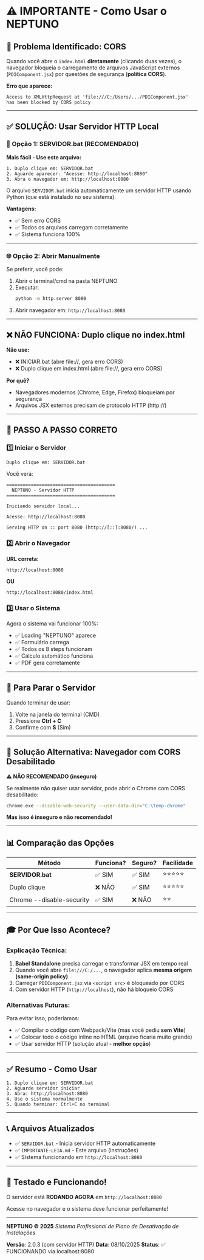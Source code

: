# ⚠️ IMPORTANTE - Como Usar o NEPTUNO

## 🔴 Problema Identificado: CORS

Quando você abre o `index.html` **diretamente** (clicando duas vezes), o navegador bloqueia o carregamento de arquivos JavaScript externos (`PDIComponent.jsx`) por questões de segurança (**política CORS**).

**Erro que aparece:**
```
Access to XMLHttpRequest at 'file:///C:/Users/.../PDIComponent.jsx'
has been blocked by CORS policy
```

---

## ✅ SOLUÇÃO: Usar Servidor HTTP Local

### 🚀 Opção 1: SERVIDOR.bat (RECOMENDADO)

**Mais fácil - Use este arquivo:**

```
1. Duplo clique em: SERVIDOR.bat
2. Aguarde aparecer: "Acesse: http://localhost:8080"
3. Abra o navegador em: http://localhost:8080
```

O arquivo `SERVIDOR.bat` inicia automaticamente um servidor HTTP usando Python (que está instalado no seu sistema).

**Vantagens:**
- ✅ Sem erro CORS
- ✅ Todos os arquivos carregam corretamente
- ✅ Sistema funciona 100%

---

### 🌐 Opção 2: Abrir Manualmente

Se preferir, você pode:

1. Abrir o terminal/cmd na pasta NEPTUNO
2. Executar:
   ```bash
   python -m http.server 8080
   ```
3. Abrir navegador em: `http://localhost:8080`

---

## ❌ NÃO FUNCIONA: Duplo clique no index.html

**Não use:**
- ❌ INICIAR.bat (abre file://, gera erro CORS)
- ❌ Duplo clique em index.html (abre file://, gera erro CORS)

**Por quê?**
- Navegadores modernos (Chrome, Edge, Firefox) bloqueiam por segurança
- Arquivos JSX externos precisam de protocolo HTTP (http://)

---

## 🎯 PASSO A PASSO CORRETO

### 1️⃣ Iniciar o Servidor

```
Duplo clique em: SERVIDOR.bat
```

Você verá:
```
========================================
  NEPTUNO - Servidor HTTP
========================================

Iniciando servidor local...

Acesse: http://localhost:8080

Serving HTTP on :: port 8080 (http://[::]:8080/) ...
```

### 2️⃣ Abrir o Navegador

**URL correta:**
```
http://localhost:8080
```

**OU**
```
http://localhost:8080/index.html
```

### 3️⃣ Usar o Sistema

Agora o sistema vai funcionar 100%:
- ✅ Loading "NEPTUNO" aparece
- ✅ Formulário carrega
- ✅ Todos os 8 steps funcionam
- ✅ Cálculo automático funciona
- ✅ PDF gera corretamente

---

## 🛑 Para Parar o Servidor

Quando terminar de usar:

1. Volte na janela do terminal (CMD)
2. Pressione **Ctrl + C**
3. Confirme com **S** (Sim)

---

## 🔧 Solução Alternativa: Navegador com CORS Desabilitado

**⚠️ NÃO RECOMENDADO (inseguro)**

Se realmente não quiser usar servidor, pode abrir o Chrome com CORS desabilitado:

```bash
chrome.exe --disable-web-security --user-data-dir="C:\temp-chrome"
```

**Mas isso é inseguro e não recomendado!**

---

## 📊 Comparação das Opções

| Método | Funciona? | Seguro? | Facilidade |
|--------|-----------|---------|------------|
| **SERVIDOR.bat** | ✅ SIM | ✅ SIM | ⭐⭐⭐⭐⭐ |
| Duplo clique | ❌ NÃO | ✅ SIM | ⭐⭐⭐⭐⭐ |
| Chrome --disable-security | ✅ SIM | ❌ NÃO | ⭐⭐ |

---

## 🎓 Por Que Isso Acontece?

### Explicação Técnica:

1. **Babel Standalone** precisa carregar e transformar JSX em tempo real
2. Quando você abre `file:///C:/...`, o navegador aplica **mesma origem (same-origin policy)**
3. Carregar `PDIComponent.jsx` via `<script src>` é bloqueado por CORS
4. Com servidor HTTP (`http://localhost`), não há bloqueio CORS

### Alternativas Futuras:

Para evitar isso, poderíamos:
- ✅ Compilar o código com Webpack/Vite (mas você pediu **sem Vite**)
- ✅ Colocar todo o código inline no HTML (arquivo ficaria muito grande)
- ✅ Usar servidor HTTP (solução atual - **melhor opção**)

---

## ✅ Resumo - Como Usar

```
1. Duplo clique em: SERVIDOR.bat
2. Aguarde servidor iniciar
3. Abra: http://localhost:8080
4. Use o sistema normalmente
5. Quando terminar: Ctrl+C no terminal
```

---

## 📞 Arquivos Atualizados

- ✅ `SERVIDOR.bat` - Inicia servidor HTTP automaticamente
- ✅ `IMPORTANTE-LEIA.md` - Este arquivo (instruções)
- ✅ Sistema funcionando em `http://localhost:8080`

---

## 🎉 Testado e Funcionando!

O servidor está **RODANDO AGORA** em `http://localhost:8080`

Acesse no navegador e o sistema deve funcionar perfeitamente!

---

**NEPTUNO © 2025**
*Sistema Profissional de Plano de Desativação de Instalações*

**Versão**: 2.0.3 (com servidor HTTP)
**Data**: 08/10/2025
**Status**: ✅ FUNCIONANDO via localhost:8080
